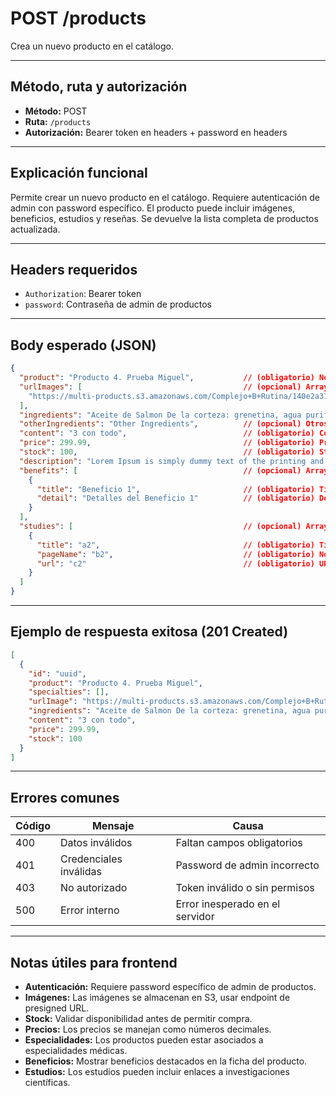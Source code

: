 # POST /products

Crea un nuevo producto en el catálogo.

---

## Método, ruta y autorización
- **Método:** POST
- **Ruta:** `/products`
- **Autorización:** Bearer token en headers + password en headers

---

## Explicación funcional
Permite crear un nuevo producto en el catálogo. Requiere autenticación de admin con password específico. El producto puede incluir imágenes, beneficios, estudios y reseñas. Se devuelve la lista completa de productos actualizada.

---

## Headers requeridos
- `Authorization`: Bearer token
- `password`: Contraseña de admin de productos

---

## Body esperado (JSON)
```json
{
  "product": "Producto 4. Prueba Miguel",           // (obligatorio) Nombre del producto
  "urlImages": [                                    // (opcional) Array de URLs de imágenes
    "https://multi-products.s3.amazonaws.com/Complejo+B+Rutina/140e2a31-987a-45be-bceb-3a5b73a1396c.png"
  ],
  "ingredients": "Aceite de Salmon De la corteza: grenetina, agua purificada, glicerina.",  // (obligatorio) Ingredientes
  "otherIngredients": "Other Ingredients",          // (opcional) Otros ingredientes
  "content": "3 con todo",                          // (obligatorio) Contenido del producto
  "price": 299.99,                                  // (obligatorio) Precio del producto
  "stock": 100,                                     // (obligatorio) Stock disponible
  "description": "Lorem Ipsum is simply dummy text of the printing and typesetting industry.",  // (opcional) Descripción
  "benefits": [                                     // (opcional) Array de beneficios
    {
      "title": "Beneficio 1",                       // (obligatorio) Título del beneficio
      "detail": "Detalles del Beneficio 1"          // (obligatorio) Detalles del beneficio
    }
  ],
  "studies": [                                      // (opcional) Array de estudios
    {
      "title": "a2",                                // (obligatorio) Título del estudio
      "pageName": "b2",                             // (obligatorio) Nombre de la página
      "url": "c2"                                   // (obligatorio) URL del estudio
    }
  ]
}
```

---

## Ejemplo de respuesta exitosa (201 Created)
```json
[
  {
    "id": "uuid",
    "product": "Producto 4. Prueba Miguel",
    "specialties": [],
    "urlImage": "https://multi-products.s3.amazonaws.com/Complejo+B+Rutina/140e2a31-987a-45be-bceb-3a5b73a1396c.png",
    "ingredients": "Aceite de Salmon De la corteza: grenetina, agua purificada, glicerina.",
    "content": "3 con todo",
    "price": 299.99,
    "stock": 100
  }
]
```

---

## Errores comunes
| Código | Mensaje                        | Causa                                 |
|--------|--------------------------------|---------------------------------------|
| 400    | Datos inválidos                | Faltan campos obligatorios            |
| 401    | Credenciales inválidas          | Password de admin incorrecto          |
| 403    | No autorizado                  | Token inválido o sin permisos         |
| 500    | Error interno                  | Error inesperado en el servidor       |

---

## Notas útiles para frontend
- **Autenticación:** Requiere password específico de admin de productos.
- **Imágenes:** Las imágenes se almacenan en S3, usar endpoint de presigned URL.
- **Stock:** Validar disponibilidad antes de permitir compra.
- **Precios:** Los precios se manejan como números decimales.
- **Especialidades:** Los productos pueden estar asociados a especialidades médicas.
- **Beneficios:** Mostrar beneficios destacados en la ficha del producto.
- **Estudios:** Los estudios pueden incluir enlaces a investigaciones científicas. 
